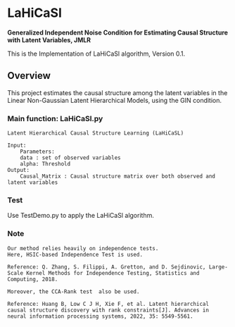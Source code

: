 # LaHiCaSl

**Generalized Independent Noise Condition for Estimating Causal Structure with Latent Variables, JMLR**

This is the Implementation of LaHiCaSl algorithm, Version 0.1.

## Overview

This project estimates the causal structure among the latent variables in the Linear Non-Gaussian Latent Hierarchical Models, using the GIN condition.

### Main function: LaHiCaSl.py

```
Latent Hierarchical Causal Structure Learning (LaHiCaSL)

Input:
    Parameters:
    data : set of observed variables
    alpha: Threshold
Output:
    Causal_Matrix : Causal structure matrix over both observed and latent variables
```

### Test

Use TestDemo.py to apply the LaHiCaSl algorithm.

### Note

```
Our method relies heavily on independence tests. 
Here, HSIC-based Independence Test is used.

Reference: Q. Zhang, S. Filippi, A. Gretton, and D. Sejdinovic, Large-Scale Kernel Methods for Independence Testing, Statistics and Computing, 2018.

Moreover, the CCA-Rank test  also be used.

Reference: Huang B, Low C J H, Xie F, et al. Latent hierarchical causal structure discovery with rank constraints[J]. Advances in neural information processing systems, 2022, 35: 5549-5561.
```

